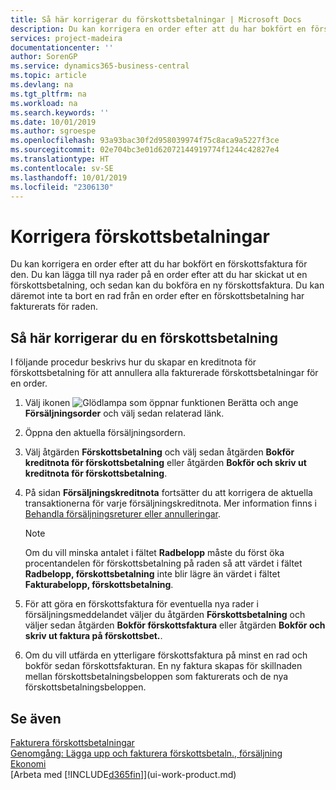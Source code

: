 ```yaml
---
title: Så här korrigerar du förskottsbetalningar | Microsoft Docs
description: Du kan korrigera en order efter att du har bokfört en förskottsfaktura för den. Du kan lägga till nya rader på en order efter att du har skickat ut en förskottsbetalning, och sedan kan du bokföra en ny förskottsfaktura. Du kan däremot inte ta bort en rad från en order efter en förskottsbetalning har fakturerats för raden.
services: project-madeira
documentationcenter: ''
author: SorenGP
ms.service: dynamics365-business-central
ms.topic: article
ms.devlang: na
ms.tgt_pltfrm: na
ms.workload: na
ms.search.keywords: ''
ms.date: 10/01/2019
ms.author: sgroespe
ms.openlocfilehash: 93a93bac30f2d958039974f75c8aca9a5227f3ce
ms.sourcegitcommit: 02e704bc3e01d62072144919774f1244c42827e4
ms.translationtype: HT
ms.contentlocale: sv-SE
ms.lasthandoff: 10/01/2019
ms.locfileid: "2306130"
---
```

# <a name="correct-prepayments"></a>Korrigera förskottsbetalningar
Du kan korrigera en order efter att du har bokfört en förskottsfaktura för den. Du kan lägga till nya rader på en order efter att du har skickat ut en förskottsbetalning, och sedan kan du bokföra en ny förskottsfaktura. Du kan däremot inte ta bort en rad från en order efter en förskottsbetalning har fakturerats för raden.  

## <a name="to-correct-a-prepayment"></a>Så här korrigerar du en förskottsbetalning
I följande procedur beskrivs hur du skapar en kreditnota för förskottsbetalning för att annullera alla fakturerade förskottsbetalningar för en order.  
1. Välj ikonen ![Glödlampa som öppnar funktionen Berätta](media/ui-search/search_small.png "Glödlampa som öppnar funktionen Berätta") och ange **Försäljningsorder** och välj sedan relaterad länk.  
2. Öppna den aktuella försäljningsordern.
3. Välj åtgärden **Förskottsbetalning** och välj sedan åtgärden **Bokför kreditnota för förskottsbetalning** eller åtgärden **Bokför och skriv ut kreditnota för förskottsbetalning**.  
4. På sidan **Försäljningskreditnota** fortsätter du att korrigera de aktuella transaktionerna för varje försäljningskreditnota. Mer information finns i [Behandla försäljningsreturer eller annulleringar](sales-how-process-sales-returns-cancellations.md).     

    > [!NOTE]  
    > Om du vill minska antalet i fältet **Radbelopp** måste du först öka procentandelen för förskottsbetalning på raden så att värdet i fältet **Radbelopp, förskottsbetalning** inte blir lägre än värdet i fältet **Fakturabelopp, förskottsbetalning**.

5. För att göra en förskottsfaktura för eventuella nya rader i försäljningsmeddelandet väljer du åtgärden **Förskottsbetalning** och väljer sedan åtgärden **Bokför förskottsfaktura** eller åtgärden **Bokför och skriv ut faktura på förskottsbet.**.  
6. Om du vill utfärda en ytterligare förskottsfaktura på minst en rad och bokför sedan förskottsfakturan. En ny faktura skapas för skillnaden mellan förskottsbetalningsbeloppen som fakturerats och de nya förskottsbetalningsbeloppen.  

## <a name="see-also"></a>Se även  
[Fakturera förskottsbetalningar](finance-invoice-prepayments.md)  
[Genomgång: Lägga upp och fakturera förskottsbetaln., försäljning](walkthrough-setting-up-and-invoicing-sales-prepayments.md)  
[Ekonomi](finance.md)  
[Arbeta med [!INCLUDE[d365fin](includes/d365fin_md.md)]](ui-work-product.md)
